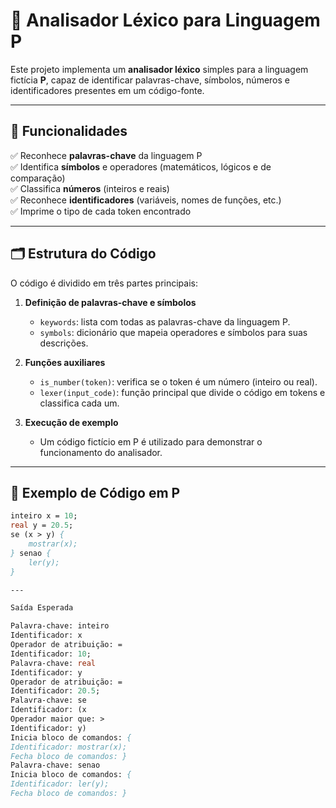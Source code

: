 
# 📌 Analisador Léxico para Linguagem P

Este projeto implementa um **analisador léxico** simples para a linguagem fictícia **P**, capaz de identificar palavras-chave, símbolos, números e identificadores presentes em um código-fonte.

---

## 🚀 Funcionalidades

✅ Reconhece **palavras-chave** da linguagem P  
✅ Identifica **símbolos** e operadores (matemáticos, lógicos e de comparação)  
✅ Classifica **números** (inteiros e reais)  
✅ Reconhece **identificadores** (variáveis, nomes de funções, etc.)  
✅ Imprime o tipo de cada token encontrado  

---

## 🗂 Estrutura do Código

O código é dividido em três partes principais:

1. **Definição de palavras-chave e símbolos**  
   - `keywords`: lista com todas as palavras-chave da linguagem P.  
   - `symbols`: dicionário que mapeia operadores e símbolos para suas descrições.

2. **Funções auxiliares**  
   - `is_number(token)`: verifica se o token é um número (inteiro ou real).  
   - `lexer(input_code)`: função principal que divide o código em tokens e classifica cada um.

3. **Execução de exemplo**  
   - Um código fictício em P é utilizado para demonstrar o funcionamento do analisador.

---

## 📄 Exemplo de Código em P

```p
inteiro x = 10;
real y = 20.5;
se (x > y) {
    mostrar(x);
} senao {
    ler(y);
}

---

Saída Esperada

Palavra-chave: inteiro
Identificador: x
Operador de atribuição: =
Identificador: 10;
Palavra-chave: real
Identificador: y
Operador de atribuição: =
Identificador: 20.5;
Palavra-chave: se
Identificador: (x
Operador maior que: >
Identificador: y)
Inicia bloco de comandos: {
Identificador: mostrar(x);
Fecha bloco de comandos: }
Palavra-chave: senao
Inicia bloco de comandos: {
Identificador: ler(y);
Fecha bloco de comandos: }



